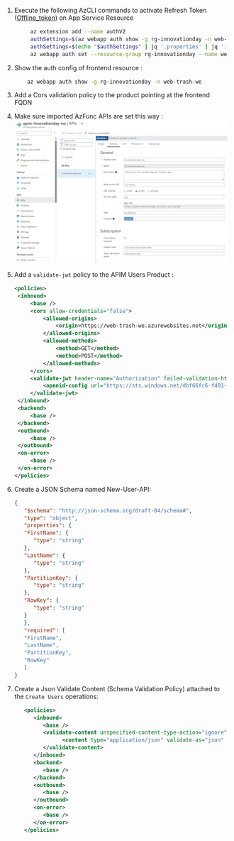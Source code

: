 1. Execute the following AzCLI commands to activate Refresh Token ([Offline_token][Offline-token]) on App Service Resource
   ```bash
        az extension add --name authV2
        authSettings=$(az webapp auth show -g rg-innovationday -n web-trash-we)
        authSettings=$(echo "$authSettings" | jq '.properties' | jq '.identityProviders.azureActiveDirectory.login += {"loginParameters":["scope=openid offline_access api://fb7e8694-1568-4fb4-a160-4e6fe4d39cb3/user_impersonation"]}')
        az webapp auth set --resource-group rg-innovationday --name web-trash-we --body "$authSettings"
   ```
1. Show the auth config of frontend resource :
   ```bash
       az webapp auth show -g rg-innovationday -n web-trash-we
   ```
1. Add a Cors validation policy to the product pointing at the frontend FQDN
1. Make sure imported AzFunc APIs are set this way :
   ![APIs Azure Function](./API-settings.png)
1. Add a `validate-jwt` policy to the APIM Users Product :
   ```xml
   <policies>
    <inbound>
        <base />
        <cors allow-credentials="false">
            <allowed-origins>
                <origin>https://web-trash-we.azurewebsites.net</origin>
            </allowed-origins>
            <allowed-methods>
                <method>GET</method>
                <method>POST</method>
            </allowed-methods>
        </cors>
        <validate-jwt header-name="Authorization" failed-validation-httpcode="401" failed-validation-error-message="Unauthenticated client">
            <openid-config url="https://sts.windows.net/dbf66fc6-f491-4387-b638-101810058f9c/.well-known/openid-configuration" />
        </validate-jwt>
    </inbound>
    <backend>
        <base />
    </backend>
    <outbound>
        <base />
    </outbound>
    <on-error>
        <base />
    </on-error>
   </policies>
   ```
1. Create a JSON Schema named New-User-API:

   ```JSON
   {
      "$schema": "http://json-schema.org/draft-04/schema#",
      "type": "object",
      "properties": {
      "FirstName": {
         "type": "string"
      },
      "LastName": {
         "type": "string"
      },
      "PartitionKey": {
         "type": "string"
      },
      "RowKey": {
         "type": "string"
      }
      },
      "required": [
      "FirstName",
      "LastName",
      "PartitionKey",
      "RowKey"
      ]
   }
   ```

1. Create a Json Validate Content (Schema Validation Policy) attached to the `Create Users` operations:

   ```XML
      <policies>
         <inbound>
            <base />
            <validate-content unspecified-content-type-action="ignore" max-size="1024" size-exceeded-action="prevent" errors-variable-name="usersValidationError">
                  <content type="application/json" validate-as="json" action="ignore" schema-id="New-Users-API-Schema" />
            </validate-content>
         </inbound>
         <backend>
            <base />
         </backend>
         <outbound>
            <base />
         </outbound>
         <on-error>
            <base />
         </on-error>
      </policies>
   ```

   [Offline-token]: https://learn.microsoft.com/en-us/azure/app-service/tutorial-auth-aad?pivots=platform-linux#configure-app-service-to-return-a-usable-access-token
